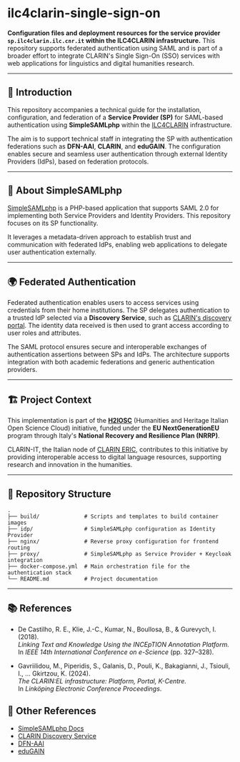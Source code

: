 # ilc4clarin-single-sign-on

**Configuration files and deployment resources for the service provider `sp.ilc4clarin.ilc.cnr.it` within the ILC4CLARIN infrastructure.**
This repository supports federated authentication using SAML and is part of a broader effort to integrate CLARIN's Single Sign-On (SSO) services with web applications for linguistics and digital humanities research.

---

## 📘 Introduction

This repository accompanies a technical guide for the installation, configuration, and federation of a **Service Provider (SP)** for SAML-based authentication using **SimpleSAMLphp** within the [ILC4CLARIN](https://ilc4clarin.ilc.cnr.it/) infrastructure.

The aim is to support technical staff in integrating the SP with authentication federations such as **DFN-AAI**, **CLARIN**, and **eduGAIN**. The configuration enables secure and seamless user authentication through external Identity Providers (IdPs), based on federation protocols.

---

## 🔐 About SimpleSAMLphp

[SimpleSAMLphp](https://simplesamlphp.org/) is a PHP-based application that supports SAML 2.0 for implementing both Service Providers and Identity Providers. This repository focuses on its SP functionality.

It leverages a metadata-driven approach to establish trust and communication with federated IdPs, enabling web applications to delegate user authentication externally.

---

## 🌍 Federated Authentication

Federated authentication enables users to access services using credentials from their home institutions. The SP delegates authentication to a trusted IdP selected via a **Discovery Service**, such as [CLARIN's discovery portal](https://discovery.clarin.eu/). The identity data received is then used to grant access according to user roles and attributes.

The SAML protocol ensures secure and interoperable exchanges of authentication assertions between SPs and IdPs. The architecture supports integration with both academic federations and generic authentication providers.

---

## 🏗️ Project Context

This implementation is part of the **[H2IOSC](https://www.h2iosc.cnr.it/)** (Humanities and Heritage Italian Open Science Cloud) initiative, funded under the **EU NextGenerationEU** program through Italy's **National Recovery and Resilience Plan (NRRP)**.

CLARIN-IT, the Italian node of [CLARIN ERIC](https://www.clarin.eu/), contributes to this initiative by providing interoperable access to digital language resources, supporting research and innovation in the humanities.

---

## 📁 Repository Structure

```
.
├── build/              # Scripts and templates to build container images
├── idp/                # SimpleSAMLphp configuration as Identity Provider
├── nginx/              # Reverse proxy configuration for frontend routing
├── proxy/              # SimpleSAMLphp as Service Provider + Keycloak integration
├── docker-compose.yml  # Main orchestration file for the authentication stack
└── README.md           # Project documentation
```

---

## 📚 References

- De Castilho, R. E., Klie, J.-C., Kumar, N., Boullosa, B., & Gurevych, I. (2018).  
  *Linking Text and Knowledge Using the INCEpTION Annotation Platform.*  
  In *IEEE 14th International Conference on e-Science* (pp. 327–328).  


- Gavriilidou, M., Piperidis, S., Galanis, D., Pouli, K., Bakagianni, J., Tsiouli, I., … Gkirtzou, K. (2024).  
  *The CLARIN:EL infrastructure: Platform, Portal, K-Centre.*  
  In *Linköping Electronic Conference Proceedings*.  




## 📎 Other References

* [SimpleSAMLphp Docs](https://simplesamlphp.org/docs/stable/)
* [CLARIN Discovery Service](https://discovery.clarin.eu/)
* [DFN-AAI](https://www.aai.dfn.de/)
* [eduGAIN](https://edugain.org/)

